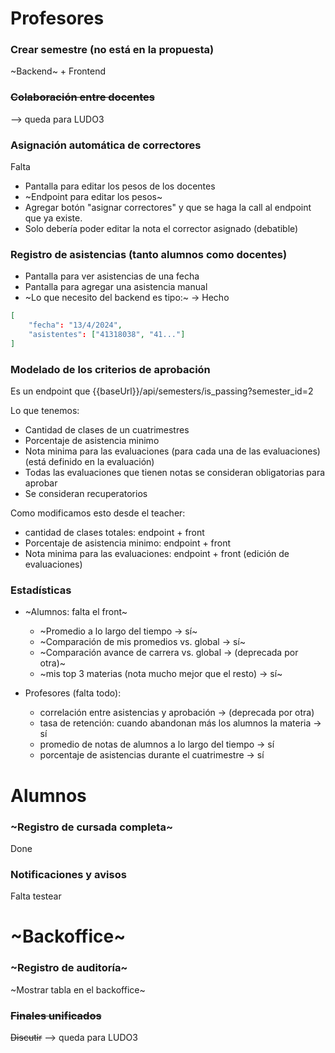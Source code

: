 # Profesores

### Crear semestre (no está en la propuesta)
~Backend~ + Frontend 

### ~~Colaboración entre docentes~~
--> queda para LUDO3

### Asignación automática de correctores

Falta 
- Pantalla para editar los pesos de los docentes
- ~Endpoint para editar los pesos~
- Agregar botón "asignar correctores" y que se haga la call al endpoint que ya existe.
- Solo debería poder editar la nota el corrector asignado (debatible)

### Registro de asistencias (tanto alumnos como docentes)

- Pantalla para ver asistencias de una fecha 
- Pantalla para agregar una asistencia manual
- ~Lo que necesito del backend es tipo:~ -> Hecho
```json
[
    "fecha": "13/4/2024",
    "asistentes": ["41318038", "41..."]
]
```

### Modelado de los criterios de aprobación

Es un endpoint que {{baseUrl}}/api/semesters/is_passing?semester_id=2

Lo que tenemos:
- Cantidad de clases de un cuatrimestres
- Porcentaje de asistencia minimo
- Nota minima para las evaluaciones (para cada una de las evaluaciones) (está definido en la evaluación)
- Todas las evaluaciones que tienen notas se consideran obligatorias para aprobar
- Se consideran recuperatorios

Como modificamos esto desde el teacher:
- cantidad de clases totales: endpoint + front
- Porcentaje de asistencia minimo: endpoint + front 
- Nota minima para las evaluaciones: endpoint + front (edición de evaluaciones)

### Estadísticas
 - ~Alumnos: falta el front~
   - ~Promedio a lo largo del tiempo -> sí~
   - ~Comparación de mis promedios vs. global -> sí~
   - ~Comparación avance de carrera vs. global -> (deprecada por otra)~
   - ~mis top 3 materias (nota mucho mejor que el resto) -> sí~

 - Profesores (falta todo): 
   - correlación entre asistencias y aprobación -> (deprecada por otra)
   - tasa de retención: cuando abandonan más los alumnos la materia -> sí
   - promedio de notas de alumnos a lo largo del tiempo -> sí
   - porcentaje de asistencias durante el cuatrimestre -> sí

# Alumnos
### ~Registro de cursada completa~
Done

### Notificaciones y avisos 
Falta testear

# ~Backoffice~
### ~Registro de auditoría~
~Mostrar tabla en el backoffice~

### ~~Finales unificados~~
~~Discutir~~ --> queda para LUDO3
